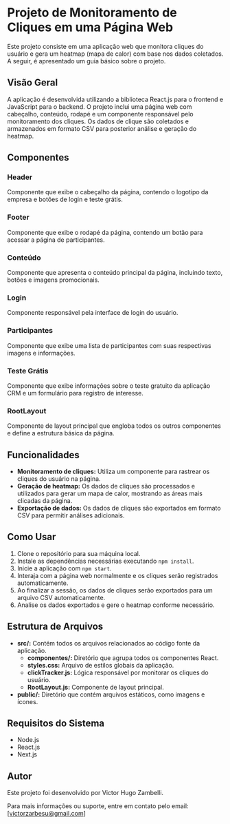 # Projeto de Monitoramento de Cliques em uma Página Web

Este projeto consiste em uma aplicação web que monitora cliques do usuário e gera um heatmap (mapa de calor) com base nos dados coletados. A seguir, é apresentado um guia básico sobre o projeto.

## Visão Geral
A aplicação é desenvolvida utilizando a biblioteca React.js para o frontend e JavaScript para o backend. O projeto inclui uma página web com cabeçalho, conteúdo, rodapé e um componente responsável pelo monitoramento dos cliques. Os dados de clique são coletados e armazenados em formato CSV para posterior análise e geração do heatmap.

## Componentes
### Header
Componente que exibe o cabeçalho da página, contendo o logotipo da empresa e botões de login e teste grátis.
### Footer
Componente que exibe o rodapé da página, contendo um botão para acessar a página de participantes.
### Conteúdo
Componente que apresenta o conteúdo principal da página, incluindo texto, botões e imagens promocionais.
### Login
Componente responsável pela interface de login do usuário.
### Participantes
Componente que exibe uma lista de participantes com suas respectivas imagens e informações.
### Teste Grátis
Componente que exibe informações sobre o teste gratuito da aplicação CRM e um formulário para registro de interesse.
### RootLayout
Componente de layout principal que engloba todos os outros componentes e define a estrutura básica da página.

## Funcionalidades
- **Monitoramento de cliques:** Utiliza um componente para rastrear os cliques do usuário na página.
- **Geração de heatmap:** Os dados de cliques são processados e utilizados para gerar um mapa de calor, mostrando as áreas mais clicadas da página.
- **Exportação de dados:** Os dados de cliques são exportados em formato CSV para permitir análises adicionais.

## Como Usar
1. Clone o repositório para sua máquina local.
2. Instale as dependências necessárias executando `npm install`.
3. Inicie a aplicação com `npm start`.
4. Interaja com a página web normalmente e os cliques serão registrados automaticamente.
5. Ao finalizar a sessão, os dados de cliques serão exportados para um arquivo CSV automaticamente.
6. Analise os dados exportados e gere o heatmap conforme necessário.

## Estrutura de Arquivos
- **src/:** Contém todos os arquivos relacionados ao código fonte da aplicação.
  - **componentes/:** Diretório que agrupa todos os componentes React.
  - **styles.css:** Arquivo de estilos globais da aplicação.
  - **clickTracker.js:** Lógica responsável por monitorar os cliques do usuário.
  - **RootLayout.js:** Componente de layout principal.
- **public/:** Diretório que contém arquivos estáticos, como imagens e ícones.

## Requisitos do Sistema
- Node.js
- React.js
- Next.js

## Autor
Este projeto foi desenvolvido por Victor Hugo Zambelli.

Para mais informações ou suporte, entre em contato pelo email: [victorzarbesu@gmail.com]


